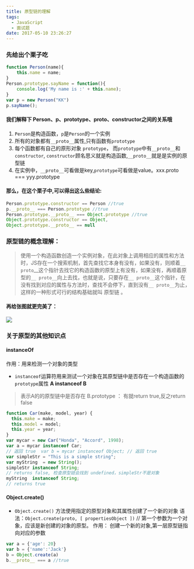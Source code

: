 ```yaml
---
title: 原型链的理解
tags:
  - JavaScript
  - 面试题
date: 2017-05-10 23:26:27
---
```

### 先给出个栗子吃
``` javascript
function Person(name){
    this.name = name;
}
Person.prototype.sayName = function(){
    console.log('My name is :' + this.name);
}
var p = new Person("KK")
p.sayName();
```
#### 我们解释下 Person、p、prototype、proto、constructor之间的关系哦
1. ``Person``是构造函数，``p``是``Person``的一个实例
2. 所有的对象都有``__proto__``属性,只有函数有``prototype``
3. 每个函数都有自己的原形对象 ``prototype``， 而``prototype``中有``__proto__``和``constructor``, ``constructor``顾名思义就是构造函数,``__proto__``就是是实例的原型链
4. 在实例中，``__proto__``可看做是key,``prototype``可看做是value。xxx.proto === yyy.prototype

#### 那么，在这个栗子中,可以得出这么些结论:
``` javascript
Person.prototype.constructor == Person //true
p.__proto__ === Person.prototype //true
Person.prototype.__proto__ === Object.prototype //true
Object.prototype.constructor == Object,
Object.prototype.__proto__ == null
```

### 原型链的概念理解：
> 使用一个构造函数创造一个实例对象，在此对象上调用相应的属性和方法时，JS存在一个搜索机制，首先查找它本身有没有，如果没有，则顺着``__ proto``__这个指针去找它的构造函数的原型上有没有，如果没有，再顺着原型的``__ proto__``向上去找，也就是说，只要存在``__ proto__``这个指针，在没有找到对应的属性与方法时，查找不会停下，直到没有``__ proto__``为止，这样的一种形式可行的结构基础就叫 原型链 。

#### 再给张图就更完美了：
![](https://st-gdx.dancf.com/gaodingx-dev/73047376/video-cliper/20200426-171201-3d06.png)

### 关于原型的其他知识点
#### instanceOf
作用：用来检测一个对象的类型
- ``instanceof``运算符用来测试一个对象在其原型链中是否存在一个构造函数的``prototype``属性
**A instanceof B**
> 表示A的的原型链中是否存在 B.prototype ： 有就return true,反之return false

``` javascript
function Car(make, model, year) {
  this.make = make;
  this.model = model;
  this.year = year;
}
var mycar = new Car("Honda", "Accord", 1998);
var a = mycar instanceof Car;
// 返回 true  var b = mycar instanceof Object; // 返回 true
var simpleStr = "This is a simple string";
var myString  = new String();
simpleStr instanceof String;
// returns false, 检查原型链会找到 undefined，simpleStr不是对象
myString  instanceof String;
// returns true
```
#### Object.create()
- ``Object.create()`` 方法使用指定的原型对象和其属性创建了一个新的对象
语法：``Object.create(proto, [ propertiesObject ])``
// 第一个参数为一个对象，应该是新创建的对象的原型。
作用： 创建一个新的对象,第一层原型链指向对应的参数
``` javascript
var a = {'age': 20}
var b = {'name':'Jack'}
b = Object.create(a)
b.__proto__ === a //true
```

